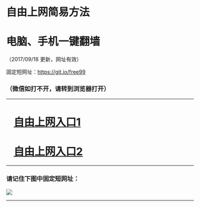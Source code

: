 ﻿# 自由上网简易方法

# 电脑、手机一键翻墙

（2017/09/18 更新，网址有效）

固定短网址：https://git.io/free99

### （微信如打不开，请转到浏览器打开）


***





# &nbsp;&nbsp; <a href="http://ft276424599.fwq-tz1005.info/fwqtz01.html?t=091800111603 " target="_blank">自由上网入口1</a>
# &nbsp;&nbsp; <a href="http://ft1407320981.fwq-tz1006.info/fwqtz02.html?t=091800116592 " target="_blank">自由上网入口2</a>
***

### 请记住下图中固定短网址：

<img src="https://s3-us-west-2.amazonaws.com/fwq-1001/yjfq-20170905okok.png" /> 


***

